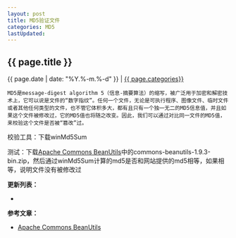 ```yaml
---
layout: post
title: MD5验证文件
categories: MD5
lastUpdated: 
---
```


## {{ page.title }}

{{ page.date | date: "%Y.%-m.%-d" }} | <a href="/archive#{{ page.categories }}">{{ page.categories}}</a>

```
MD5是message-digest algorithm 5（信息-摘要算法）的缩写，被广泛用于加密和解密技术上，它可以说是文件的“数字指纹”。任何一个文件，无论是可执行程序、图像文件、临时文件或者其他任何类型的文件，也不管它体积多大，都有且只有一个独一无二的MD5信息值，并且如果这个文件被修改过，它的MD5值也将随之改变。因此，我们可以通过对比同一文件的MD5值，来校验这个文件是否被“篡改”过。
```

校验工具：下载winMd5Sum

测试：下载[Apache Commons BeanUtils][1]中的commons-beanutils-1.9.3-bin.zip，然后通过winMd5Sum计算的md5是否和网站提供的md5相等，如果相等，说明文件没有被修改过





**更新列表：**

*



**参考文章：**

* [Apache Commons BeanUtils][1]

[1]: http://commons.apache.org/proper/commons-beanutils/download_beanutils.cgi

